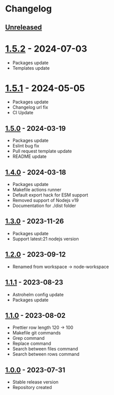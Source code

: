 # Changelog

## [Unreleased][unreleased]

# [1.5.2][] - 2024-07-03

- Packages update
- Templates update

# [1.5.1][] - 2024-05-05

- Packages update
- Changelog url fix
- CI Update

## [1.5.0][] - 2024-03-19

- Packages update
- Eslint bug fix
- Pull request template update
- README update

## [1.4.0][] - 2024-03-18

- Packages update
- Makefile actions runner
- Default export hack for ESM support
- Removed support of Nodejs v19
- Documentation for ./dist folder

## [1.3.0][] - 2023-11-26

- Packages update
- Support latest:21 nodejs version

## [1.2.0][] - 2023-09-12

- Renamed from workspace -> node-workspace

## [1.1.1][] - 2023-08-23

- Astrohelm config update
- Packages update

## [1.1.0][] - 2023-08-02

- Prettier row length 120 -> 100
- Makefile git commands
- Grep command
- Replace command
- Search between files command
- Search between rows command

## [1.0.0][] - 2023-07-31

- Stable release version
- Repository created

[unreleased]: https://github.com/astrohelm/node-workspace/compare/v1.5.0...HEAD
[1.5.2]: https://github.com/astrohelm/node-workspace/compare/v1.5.0...v1.5.2
[1.5.1]: https://github.com/astrohelm/node-workspace/compare/v1.5.0...v1.5.1
[1.5.0]: https://github.com/astrohelm/node-workspace/compare/v1.4.0...v1.5.0
[1.4.0]: https://github.com/astrohelm/node-workspace/compare/v1.3.0...v1.4.0
[1.3.0]: https://github.com/astrohelm/node-workspace/compare/v1.2.0...v1.3.0
[1.2.0]: https://github.com/astrohelm/node-workspace/compare/v1.1.1...v1.2.0
[1.1.1]: https://github.com/astrohelm/node-workspace/compare/v1.1.0...v1.1.1
[1.1.0]: https://github.com/astrohelm/node-workspace/compare/release...v1.1.0
[1.0.0]: https://github.com/astrohelm/node-workspace/releases/tag/release

